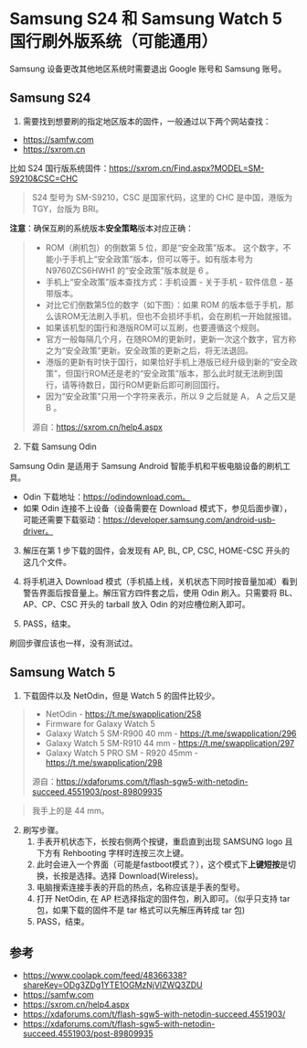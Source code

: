# Samsung S24 和 Samsung Watch 5 国行刷外版系统（可能通用）

Samsung 设备更改其他地区系统时需要退出 Google 账号和 Samsung 账号。

## Samsung S24

1. 需要找到想要刷的指定地区版本的固件，一般通过以下两个网站查找：

- https://samfw.com
- https://sxrom.cn

比如 S24 国行版系统固件：https://sxrom.cn/Find.aspx?MODEL=SM-S9210&CSC=CHC

> S24 型号为 SM-S9210，CSC 是国家代码，这里的 CHC 是中国，港版为 TGY，台版为 BRI。

**注意**：确保互刷的系统版本**安全策略**版本对应正确：

> - ROM（刷机包）的倒数第 5 位，即是“安全政策”版本。 这个数字，不能小于手机上“安全政策”版本，但可以等于。如有版本号为 N9760ZCS6HWH1 的“安全政策”版本就是 6 。
> - 手机上“安全政策”版本查找方式：手机设置 - 关于手机 - 软件信息 - 基带版本。
> - 对比它们倒数第5位的数字（如下图）：如果 ROM 的版本低于手机，那么该ROM无法刷入手机，但也不会损坏手机，会在刷机一开始就报错。
> - 如果该机型的国行和港版ROM可以互刷，也要遵循这个规则。
> - 官方一般每隔几个月，在随ROM的更新时，更新一次这个数字，官方称之为“安全政策”更新。安全政策的更新之后，将无法退回。
> - 港版的更新有时快于国行，如果恰好手机上港版已经升级到新的“安全政策”，但国行ROM还是老的“安全政策”版本，那么此时就无法刷到国行，请等待数日，国行ROM更新后即可刷回国行。
> - 因为“安全政策”只用一个字符来表示，所以 9 之后就是 A， A 之后又是 B 。
>
> 源自：https://sxrom.cn/help4.aspx

2. 下载 Samsung Odin

Samsung Odin 是适用于 Samsung Android 智能手机和平板电脑设备的刷机工具。

- Odin 下载地址：https://odindownload.com。
- 如果 Odin 连接不上设备（设备需要在 Download 模式下，参见后面步骤），可能还需要下载驱动：https://developer.samsung.com/android-usb-driver。

3. 解压在第 1 步下载的固件，会发现有 AP, BL, CP, CSC, HOME-CSC 开头的这几个文件。

4. 将手机进入 Download 模式（手机插上线，关机状态下同时按音量加减）看到警告界面后按音量上。解压官方四件套之后，使用 Odin 刷入。只需要将 BL、AP、CP、CSC 开头的 tarball 放入 Odin 的对应槽位刷入即可。

5. PASS，结束。

刷回步骤应该也一样，没有测试过。

## Samsung Watch 5

1. 下载固件以及 NetOdin，但是 Watch 5 的固件比较少。

> - NetOdin - https://t.me/swapplication/258
> - Firmware for Galaxy Watch 5
> - Galaxy Watch 5 SM-R900 40 mm - https://t.me/swapplication/296
> - Galaxy Watch 5 SM-R910 44 mm - https://t.me/swapplication/297
> - Galaxy Watch 5 PRO SM - R920 45mm - https://t.me/swapplication/298
>
> 源自：https://xdaforums.com/t/flash-sgw5-with-netodin-succeed.4551903/post-89809935

> 我手上的是 44 mm。

2. 刷写步骤。
   1. 手表开机状态下，长按右侧两个按键，重启直到出现 SAMSUNG logo 且下方有 Rehbooting 字样时连按三次上键。
   2. 此时会进入一个界面（可能是fastboot模式？），这个模式下**上键短按**是切换，长按是选择。选择 Download(Wireless)。
   3. 电脑搜索连接手表的开启的热点，名称应该是手表的型号。
   4. 打开 NetOdin, 在 AP 栏选择指定的固件包，刷入即可。（似乎只支持 tar 包，如果下载的固件不是 tar 格式可以先解压再转成 tar 包)
   5. PASS，结束。

## 参考

- https://www.coolapk.com/feed/48366338?shareKey=ODg3ZDg1YTE1OGMzNjVlZWQ3ZDU
- https://samfw.com
- https://sxrom.cn/help4.aspx
- https://xdaforums.com/t/flash-sgw5-with-netodin-succeed.4551903/
- https://xdaforums.com/t/flash-sgw5-with-netodin-succeed.4551903/post-89809935

